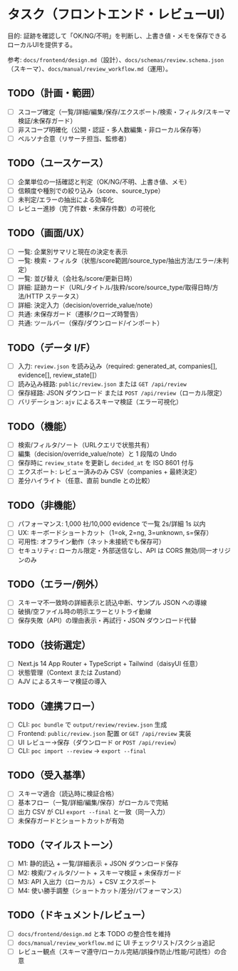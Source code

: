 # タスク（フロントエンド・レビューUI）

目的: 証跡を確認して「OK/NG/不明」を判断し、上書き値・メモを保存できるローカルUIを提供する。

参考: `docs/frontend/design.md`（設計）、`docs/schemas/review.schema.json`（スキーマ）、`docs/manual/review_workflow.md`（運用）。

## TODO（計画・範囲）
- [ ] スコープ確定（一覧/詳細/編集/保存/エクスポート/検索・フィルタ/スキーマ検証/未保存ガード）
- [ ] 非スコープ明確化（公開・認証・多人数編集・非ローカル保存等）
- [ ] ペルソナ合意（リサーチ担当、監修者）

## TODO（ユースケース）
- [ ] 企業単位の一括確認と判定（OK/NG/不明、上書き値、メモ）
- [ ] 信頼度や種別での絞り込み（score、source_type）
- [ ] 未判定/エラーの抽出による効率化
- [ ] レビュー進捗（完了件数・未保存件数）の可視化

## TODO（画面/UX）
- [ ] 一覧: 企業別サマリと現在の決定を表示
- [ ] 一覧: 検索・フィルタ（状態/score範囲/source_type/抽出方法/エラー/未判定）
- [ ] 一覧: 並び替え（会社名/score/更新日時）
- [ ] 詳細: 証跡カード（URL/タイトル/抜粋/score/source_type/取得日時/方法/HTTP ステータス）
- [ ] 詳細: 決定入力（decision/override_value/note）
- [ ] 共通: 未保存ガード（遷移/クローズ時警告）
- [ ] 共通: ツールバー（保存/ダウンロード/インポート）

## TODO（データ I/F）
- [ ] 入力: `review.json` を読み込み（required: generated_at, companies[], evidence[], review_state[]）
- [ ] 読み込み経路: `public/review.json` または `GET /api/review`
- [ ] 保存経路: JSON ダウンロード または `POST /api/review`（ローカル限定）
- [ ] バリデーション: `ajv` によるスキーマ検証（エラー可視化）

## TODO（機能）
- [ ] 検索/フィルタ/ソート（URLクエリで状態共有）
- [ ] 編集（decision/override_value/note）と 1 段階の Undo
- [ ] 保存時に `review_state` を更新し `decided_at` を ISO 8601 付与
- [ ] エクスポート: レビュー済みのみ CSV（companies + 最終決定）
- [ ] 差分ハイライト（任意、直前 bundle との比較）

## TODO（非機能）
- [ ] パフォーマンス: 1,000 社/10,000 evidence で一覧 2s/詳細 1s 以内
- [ ] UX: キーボードショートカット（1=ok, 2=ng, 3=unknown, s=保存）
- [ ] 可用性: オフライン動作（ネット未接続でも保存可）
- [ ] セキュリティ: ローカル限定・外部送信なし、API は CORS 無効/同一オリジンのみ

## TODO（エラー/例外）
- [ ] スキーマ不一致時の詳細表示と読込中断、サンプル JSON への導線
- [ ] 破損/空ファイル時の明示エラーとリトライ動線
- [ ] 保存失敗（API）の理由表示・再試行・JSON ダウンロード代替

## TODO（技術選定）
- [ ] Next.js 14 App Router + TypeScript + Tailwind（daisyUI 任意）
- [ ] 状態管理（Context または Zustand）
- [ ] AJV によるスキーマ検証の導入

## TODO（連携フロー）
- [ ] CLI: `poc bundle` で `output/review/review.json` 生成
- [ ] Frontend: `public/review.json` 配置 or `GET /api/review` 実装
- [ ] UI レビュー→保存（ダウンロード or `POST /api/review`）
- [ ] CLI: `poc import --review` → `export --final`

## TODO（受入基準）
- [ ] スキーマ適合（読込時に検証合格）
- [ ] 基本フロー（一覧/詳細/編集/保存）がローカルで完結
- [ ] 出力 CSV が CLI `export --final` と一致（同一入力）
- [ ] 未保存ガードとショートカットが有効

## TODO（マイルストーン）
- [ ] M1: 静的読込 + 一覧/詳細表示 + JSON ダウンロード保存
- [ ] M2: 検索/フィルタ/ソート + スキーマ検証 + 未保存ガード
- [ ] M3: API 入出力（ローカル）+ CSV エクスポート
- [ ] M4: 使い勝手調整（ショートカット/差分/パフォーマンス）

## TODO（ドキュメント/レビュー）
- [ ] `docs/frontend/design.md` と本 TODO の整合性を維持
- [ ] `docs/manual/review_workflow.md` に UI チェックリスト/スクショ追記
- [ ] レビュー観点（スキーマ遵守/ローカル完結/誤操作防止/性能/可読性）の合意
